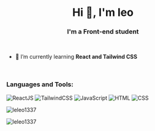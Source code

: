 <h1 align="center">Hi 👋, I'm leo</h1>
<h3 align="center">I'm a Front-end student</h3>

<br>

- 🌱 I’m currently learning **React and Tailwind CSS**
<br>
<h3 align="left">Languages and Tools:</h3>

![ReactJS](https://img.shields.io/badge/-React-20232A?style=flat&logo=react&logoColor=61DAFB)
![TailwindCSS](https://img.shields.io/badge/tailwindcss-0F172A?&logo=tailwindcss)
![JavaScript](https://img.shields.io/badge/-JavaScript-F7DF1E?style=flat&logo=javascript&logoColor=black)
![HTML](https://img.shields.io/badge/-HTML5-E34F26?style=flat&logo=html5&logoColor=white)
![CSS](https://img.shields.io/badge/-CSS3-1572B6?style=flat&logo=css3&logoColor=white)

<p><img align="center" src="https://github-readme-stats.vercel.app/api/top-langs?username=leleo1337&show_icons=true&locale=en&layout=compact" alt="leleo1337" /></p>

<p><img align="center" src="https://github-readme-streak-stats.herokuapp.com/?user=leleo1337" alt="leleo1337" /></p>
